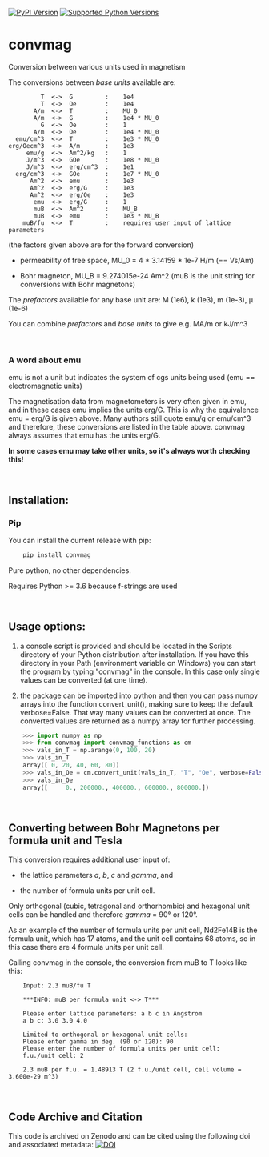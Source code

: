 [![PyPI Version](https://img.shields.io/pypi/v/convmag.svg)](https://pypi.python.org/pypi/convmag/)
[![Supported Python Versions](https://img.shields.io/pypi/pyversions/convmag.svg)](https://pypi.python.org/pypi/convmag/)

# convmag
Conversion between various units used in magnetism

The conversions between *base units* available are:

             T  <->  G         :    1e4
             T  <->  Oe        :    1e4
           A/m  <->  T         :    MU_0
           A/m  <->  G         :    1e4 * MU_0
             G  <->  Oe        :    1
           A/m  <->  Oe        :    1e4 * MU_0
      emu/cm^3  <->  T         :    1e3 * MU_0
    erg/Oecm^3  <->  A/m       :    1e3
         emu/g  <->  Am^2/kg   :    1
         J/m^3  <->  GOe       :    1e8 * MU_0
         J/m^3  <->  erg/cm^3  :    1e1
      erg/cm^3  <->  GOe       :    1e7 * MU_0
          Am^2  <->  emu       :    1e3
          Am^2  <->  erg/G     :    1e3
          Am^2  <->  erg/Oe    :    1e3
           emu  <->  erg/G     :    1
           muB  <->  Am^2      :    MU_B
           muB  <->  emu       :    1e3 * MU_B
        muB/fu  <->  T         :    requires user input of lattice parameters

(the factors given above are for the forward conversion)

- permeability of free space, MU_0 = 4 * 3.14159 * 1e-7 H/m  (== Vs/Am)

- Bohr magneton, MU_B =  9.274015e-24 Am^2
      (muB is the unit string for conversions with Bohr magnetons)

The *prefactors* available for any base unit are: M (1e6), k (1e3), m (1e-3), µ (1e-6)

You can combine *prefactors* and *base units* to give e.g. MA/m or kJ/m^3

<br>

### A word about emu

emu is not a unit but indicates the system of cgs units being used (emu == electromagnetic units)

The magnetisation data from magnetometers is very often given in emu, and in these cases emu implies the units erg/G.
This is why the equivalence emu = erg/G is given above. Many authors still quote emu/g or emu/cm^3 and therefore,
these conversions are listed in the table above. convmag always assumes that emu has the units erg/G.

**In some cases emu may take other units, so it's always worth checking this!**

<br>

## Installation:

### Pip
You can install the current release with pip:
```bash
    pip install convmag
```

Pure python, no other dependencies.

Requires Python >= 3.6 because f-strings are used

<br>

## Usage options:

1) a console script is provided and should be located in the Scripts directory of
   your Python distribution after installation. If you have this directory in
   your Path (environment variable on Windows) you can start the program by
   typing "convmag" in the console. In this case only single values can be
   converted (at one time).

2) the package can be imported into python and then you can pass numpy arrays
   into the function convert_unit(), making sure to keep the default verbose=False.
   That way many values can be converted at once. The converted
   values are returned as a numpy array for further processing.

```python
    >>> import numpy as np
    >>> from convmag import convmag_functions as cm
    >>> vals_in_T = np.arange(0, 100, 20)
    >>> vals_in_T
    array([ 0, 20, 40, 60, 80])
    >>> vals_in_Oe = cm.convert_unit(vals_in_T, "T", "Oe", verbose=False)
    >>> vals_in_Oe
    array([     0., 200000., 400000., 600000., 800000.])
```

<br>

## Converting between Bohr Magnetons per formula unit and Tesla

This conversion requires additional user input of:

- the lattice parameters *a*, *b*, *c* and *gamma*, and

- the number of formula units per unit cell.

Only orthogonal (cubic, tetragonal and orthorhombic) and hexagonal unit cells can be handled
and therefore *gamma* = 90° or 120°.

As an example of the number of formula units per unit cell, Nd2Fe14B is the formula unit, which
has 17 atoms, and the unit cell contains 68 atoms, so in this case there are 4 formula units per unit cell.

Calling convmag in the console, the conversion from muB to T looks like this:

```
    Input: 2.3 muB/fu T

    ***INFO: muB per formula unit <-> T***

    Please enter lattice parameters: a b c in Angstrom
    a b c: 3.0 3.0 4.0

    Limited to orthogonal or hexagonal unit cells:
    Please enter gamma in deg. (90 or 120): 90
    Please enter the number of formula units per unit cell:
    f.u./unit cell: 2

    2.3 muB per f.u. = 1.48913 T (2 f.u./unit cell, cell volume = 3.600e-29 m^3)
```

<br>

## Code Archive and Citation

This code is archived on Zenodo and can be cited using the following doi and
associated metadata: [![DOI](https://zenodo.org/badge/DOI/10.5281/zenodo.15182513.svg)](https://doi.org/10.5281/zenodo.15182513)